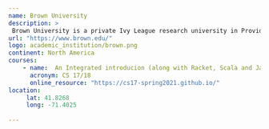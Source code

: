 ```yaml
---
name: Brown University
description: >
 Brown University is a private Ivy League research university in Providence, Rhode Island. 
url: "https://www.brown.edu/"
logo: academic_institution/brown.png
continent: North America
courses:
    - name:  An Integrated introducion (along with Racket, Scala and Java)
      acronym: CS 17/18
      online_resource: "https://cs17-spring2021.github.io/"
location:
     lat: 41.8268
     long: -71.4025
   
---
```

